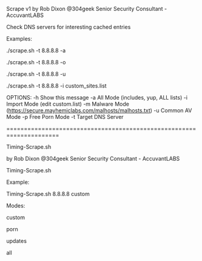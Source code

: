 Scrape v1
by Rob Dixon @304geek
Senior Security Consultant - AccuvantLABS

Check DNS servers for interesting cached entries

Examples:

./scrape.sh -t 8.8.8.8 -a

./scrape.sh -t 8.8.8.8 -o

./scrape.sh -t 8.8.8.8 -u

./scrape.sh -t 8.8.8.8 -i custom_sites.list

OPTIONS:
 -h      Show this message
 -a      All Mode (includes, yup, ALL lists)
 -i      Import Mode (edit custom.list)
 -m      Malware Mode (https://secure.mayhemiclabs.com/malhosts/malhosts.txt)
 -u      Common AV Mode
 -p      Free Porn Mode
 -t      Target DNS Server

=====================================================================

Timing-Scrape.sh

by Rob Dixon @304geek
Senior Security Consultant - AccuvantLABS

Timing-Scrape.sh <server-ip> <mode>

Example:

Timing-Scrape.sh 8.8.8.8 custom

Modes:

custom

porn

updates

all

